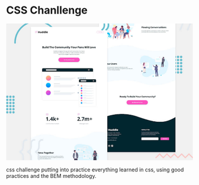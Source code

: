 # CSS Chanllenge 

![Header/intro section for the Huddle landing page with curved sections](./design/desktop-preview.jpg)

css challenge putting into practice everything
learned in css, using  good practices and the BEM methodology.



